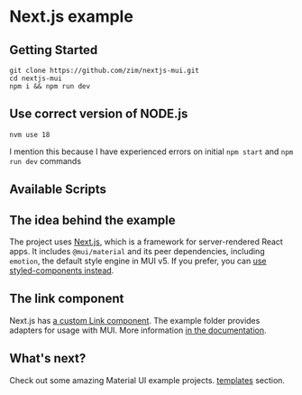 # Next.js example

## Getting Started

```
git clone https://github.com/zim/nextjs-mui.git
cd nextjs-mui
npm i && npm run dev
```

## Use correct version of NODE.js

```
nvm use 18
```

I mention this because I have experienced errors on initial `npm start` and `npm run dev` commands

## Available Scripts

## The idea behind the example

The project uses [Next.js](https://github.com/vercel/next.js), which is a framework for server-rendered React apps.
It includes `@mui/material` and its peer dependencies, including `emotion`, the default style engine in MUI v5.
If you prefer, you can [use styled-components instead](https://mui.com/material-ui/guides/interoperability/#styled-components).

## The link component

Next.js has [a custom Link component](https://nextjs.org/docs/api-reference/next/link).
The example folder provides adapters for usage with MUI.
More information [in the documentation](https://mui.com/material-ui/guides/routing/#next-js).

## What's next?

<!-- #default-branch-switch -->

Check out some amazing Material UI example projects. [templates](https://mui.com/material-ui/getting-started/templates/) section.
